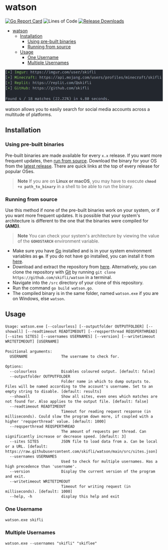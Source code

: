 # watson

[![Go Report Card](https://goreportcard.com/badge/github.com/skifli/watson)](https://goreportcard.com/report/github.com/skifli/watson)
![Lines of Code](https://img.shields.io/github/languages/code-size/skifli/watson)
[![Release Downloads](https://img.shields.io/github/downloads/skifli/watson/total.svg)](https://github.com/skifli/watson/releases)

- [watson](#watson)
  - [Installation](#installation)
    - [Using pre-built binaries](#using-pre-built-binaries)
    - [Running from source](#running-from-source)
  - [Usage](#usage)
    - [One Username](#one-username)
    - [Multiple Usernames](#multiple-usernames)

[![Example Output](assets/cover.png)](assets/cover.png)

watson allows you to easily search for social media accounts across a multitude of platforms.

## Installation

### Using pre-built binaries

Pre-built binaries are made available for every `x.x` release. If you want more frequent updates, then [run from source](#running-from-source). Download the binary for your OS from the [latest release](https://github.com/skifli/watson/releases/latest). There are quick links at the top of every release for popular OSes.

> **Note** If you are on **Linux or macOS**, you may have to execute **`chmod +x path_to_binary`** in a shell to be able to run the binary.

### Running from source

Use this method if none of the pre-built binaries work on your system, or if you want more frequent updates. It is possible that your system's architecture is different to the one that the binaries were compiled for **(AMD)**.

> **Note** You can check your system's architecture by viewing the value of the **`GOHOSTARCH`** environment variable.

* Make sure you have [Go](https://go.dev) installed and is in your system environment variables as **`go`**. If you do not have go installed, you can install it from [here](https://go.dev/dl/).
* Download and extract the repository from [here](https://github.com/skifli/watson/archive/refs/heads/master.zip). Alternatively, you can clone the repository with [Git](https://git-scm.com/) by running `git clone https://github.com/skifli/watson` in a terminal.
* Navigate into the `/src` directory of your clone of this repository.
* Run the command `go build watson.go`.
* The compiled binary is in the same folder, named `watson.exe` if you are on Windows, else `watson`.

## Usage

```
Usage: watson.exe [--colourless] [--outputfolder OUTPUTFOLDER] [--showall] [--readtimeout READTIMEOUT] [--reqsperthread REQSPERTHREAD] [--sites SITES] [--usernames USERNAMES] [--version] [--writetimeout WRITETIMEOUT] [USERNAME]

Positional arguments:
  USERNAME               The username to check for.

Options:
  --colourless           Disables coloured output. [default: false]
  --outputfolder OUTPUTFOLDER
                         Folder name in which to dump outputs to. Files will be named according to the account's username. Set to an empty string to disable. [default: results]
  --showall              Show all sites, even ones which matches are not found for. Also applies to the output file. [default: false]
  --readtimeout READTIMEOUT
                         Timeout for reading request response (in milliseconds). Could slow the program down more, if coupled with a higher 'reqsperthread' value. [default: 1000]
  --reqsperthread REQSPERTHREAD
                         The amount of requests per thread. Can significantly increase or decrease speed. [default: 3]
  --sites SITES          JSON file to load data from a. Can be local or a URL. [default: https://raw.githubusercontent.com/skifli/watson/main/src/sites.json]
  --usernames USERNAMES
                         Used to check for multiple usernames. Has a high precedence than 'username'.
  --version              Display the current version of the program and exit.
  --writetimeout WRITETIMEOUT
                         Timeout for writing request (in milliseconds). [default: 1000]
  --help, -h             display this help and exit
```

### One Username

```
watson.exe skifli
```

### Multiple Usernames

```
watson.exe --usernames "skifli" "skiflee"
```